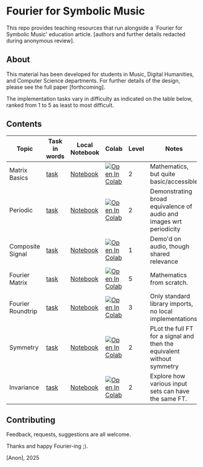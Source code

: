 # Fourier for Symbolic Music

This repo provides teaching resources that run alongside
a `Fourier for Symbolic Music' education article.
[authors and further details redacted during anonymous review].


## About

This material has been developed
for students in
Music, 
Digital Humanities,
and Computer Science
departments.
For further details of the design,
please see the full paper
[forthcoming].

The implementation tasks vary in difficulty as indicated on the table below,
ranked from 1 to 5 as least to most difficult.


## Contents


| Topic             | Task in words                        | Local Notebook                      | Colab                                                                                                                                                                            | Level | Notes                                                                  |
|-------------------|--------------------------------------|-------------------------------------|----------------------------------------------------------------------------------------------------------------------------------------------------------------------------------|-------|------------------------------------------------------------------------|
| Matrix Basics     | [task](./tasks/matrix_basics.md)     | [Notebook](matrix_basics.ipynb)     | [![Open In Colab](https://colab.research.google.com/assets/colab-badge.svg)](https://colab.research.google.com/github/music-computing/fourier/blob/main/matrix_basics.ipynb)     | 2     | Mathematics, but quite basic/accessible                                |
| Periodic          | [task](./tasks/periodic.md)          | [Notebook](periodic.ipynb)          | [![Open In Colab](https://colab.research.google.com/assets/colab-badge.svg)](https://colab.research.google.com/github/music-computing/fourier/blob/main/periodic.ipynb)          | 2     | Demonstrating broad equivalence of audio and images wrt periodicity    |
| Composite Signal  | [task](./tasks/composite_signal.md)  | [Notebook](composite_signal.ipynb)  | [![Open In Colab](https://colab.research.google.com/assets/colab-badge.svg)](https://colab.research.google.com/github/music-computing/fourier/blob/main/composite_signal.ipynb)  | 1     | Demo'd on audio, though shared relevance                               |
| Fourier Matrix    | [task](./tasks/fourier_matrix.md)    | [Notebook](fourier_matrix.ipynb)    | [![Open In Colab](https://colab.research.google.com/assets/colab-badge.svg)](https://colab.research.google.com/github/music-computing/fourier/blob/main/fourier_matrix.ipynb)    | 5     | Mathematics from scratch.                                              |
| Fourier Roundtrip | [task](./tasks/fourier_roundtrip.md) | [Notebook](fourier_roundtrip.ipynb) | [![Open In Colab](https://colab.research.google.com/assets/colab-badge.svg)](https://colab.research.google.com/github/music-computing/fourier/blob/main/fourier_roundtrip.ipynb) | 3     | Only standard library imports, no local implementations                |
| Symmetry          | [task](./tasks/symmetry.md)          | [Notebook](symmetry.ipynb)          | [![Open In Colab](https://colab.research.google.com/assets/colab-badge.svg)](https://colab.research.google.com/github/music-computing/fourier/blob/main/symmetry.ipynb)          | 2     | PLot the full FT for a signal and then the equivalent without symmetry |
| Invariance        | [task](./tasks/invariance.md)        | [Notebook](invariance.ipynb)        | [![Open In Colab](https://colab.research.google.com/assets/colab-badge.svg)](https://colab.research.google.com/github/music-computing/fourier/blob/main/invariance.ipynb)        | 2     | Explore how various input sets can have the same FT.                   |


## Contributing

Feedback, requests, suggestions are all welcome.

Thanks and happy Fourier-ing ;).

[Anon], 2025
